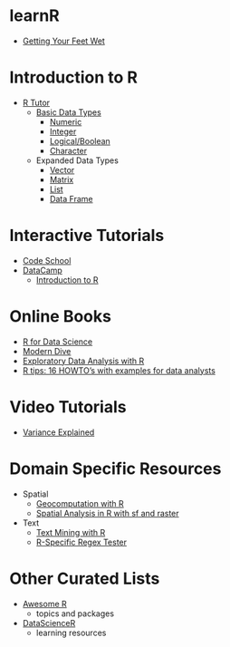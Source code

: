 # learnR

* [Getting Your Feet Wet](https://github.com/MIIS-META-Lab/learnR/blob/master/basics.md)

# Introduction to R

* [R Tutor](http://www.r-tutor.com/r-introduction)
    + [Basic Data Types](http://www.r-tutor.com/r-introduction/basic-data-types)
        + [Numeric](http://www.r-tutor.com/r-introduction/basic-data-types/numeric)
        + [Integer](http://www.r-tutor.com/r-introduction/basic-data-types/integer)
        + [Logical/Boolean](http://www.r-tutor.com/r-introduction/basic-data-types/logical)
        + [Character](http://www.r-tutor.com/r-introduction/basic-data-types/character)
    + Expanded Data Types
        + [Vector](http://www.r-tutor.com/r-introduction/vector)
        + [Matrix](http://www.r-tutor.com/r-introduction/matrix)
        + [List](http://www.r-tutor.com/r-introduction/list)
        + [Data Frame](http://www.r-tutor.com/r-introduction/data-frame)
        
# Interactive Tutorials

* [Code School](http://tryr.codeschool.com/)
* [DataCamp](https://www.datacamp.com/)
    + [Introduction to R](https://www.datacamp.com/courses/free-introduction-to-r)
    
# Online Books

* [R for Data Science](http://r4ds.had.co.nz/)
* [Modern Dive](http://moderndive.com/)
* [Exploratory Data Analysis with R](https://bookdown.org/rdpeng/exdata/)
* [R tips: 16 HOWTO’s with examples for data analysts](https://bookdown.org/lyzhang10/lzhang_r_tips_book/)

# Video Tutorials

* [Variance Explained](http://varianceexplained.org/RData/)

# Domain Specific Resources

* Spatial
    + [Geocomputation with R](https://bookdown.org/robinlovelace/geocompr/)
    + [Spatial Analysis in R with sf and raster](https://www.datacamp.com/courses/spatial-analysis-in-r-with-sf-and-raster)
* Text
    + [Text Mining with R](https://www.tidytextmining.com/)
    + [R-Specific Regex Tester](https://spannbaueradam.shinyapps.io/r_regex_tester/)

# Other Curated Lists

* [Awesome R](https://github.com/qinwf/awesome-R)
    + topics and packages
* [DataScienceR](https://github.com/ujjwalkarn/DataScienceR)
    + learning resources
